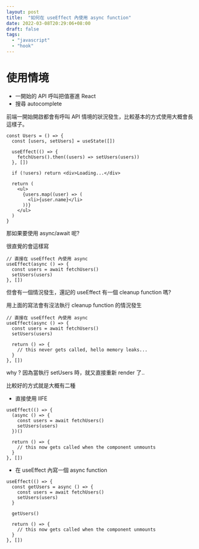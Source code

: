 ```yaml
---
layout: post
title:  "如何在 useEffect 內使用 async function"
date: 2022-03-08T20:29:06+08:00
draft: false
tags: 
  - "javascript"
  - "hook"
---
```


# 使用情境
- 一開始的 API 呼叫把值塞進 React
- 搜尋 autocomplete

前端一開始開啟都會有呼叫 API 情境的狀況發生，比較基本的方式使用大概會長這樣子。

```
const Users = () => {
  const [users, setUsers] = useState([])

  useEffect(() => {
    fetchUsers().then((users) => setUsers(users))
  }, [])

  if (!users) return <div>Loading...</div>

  return (
    <ul>
      {users.map((user) => (
        <li>{user.name}</li>
      ))}
    </ul>
  )
}
```

那如果要使用 async/await 呢?

很直覺的會這樣寫

```
// 直接在 useEffect 內使用 async
useEffect(async () => {
  const users = await fetchUsers()
  setUsers(users)
}, [])
```

但會有一個情況發生，還記的 useEffect 有一個 cleanup function 嗎?

用上面的寫法會有沒法執行 cleanup function 的情況發生

```
// 直接在 useEffect 內使用 async
useEffect(async () => {
  const users = await fetchUsers()
  setUsers(users)

  return () => {
    // this never gets called, hello memory leaks...
  }
}, [])
```

why ? 因為當執行 setUsers 時，就又直接重新 render 了..

比較好的方式就是大概有二種

- 直接使用 IIFE

```
useEffect(() => {
  (async () => {
    const users = await fetchUsers()
    setUsers(users)
  })()

  return () => {
    // this now gets called when the component unmounts
  }
}, [])
```

- 在 useEffect 內寫一個 async function

```
useEffect(() => {
  const getUsers = async () => {
    const users = await fetchUsers()
    setUsers(users)
  }

  getUsers()

  return () => {
    // this now gets called when the component unmounts
  }
}, [])
```